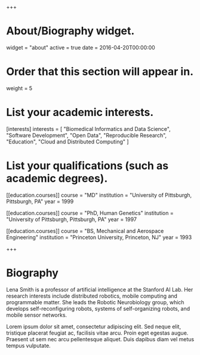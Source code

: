 +++
# About/Biography widget.
widget = "about"
active = true
date = 2016-04-20T00:00:00

# Order that this section will appear in.
weight = 5

# List your academic interests.
[interests]
  interests = [
	"Biomedical Informatics and Data Science",
	"Software Development",
    "Open Data",
    "Reproducible Research",
    "Education",
	"Cloud and Distributed Computing"
  ]

# List your qualifications (such as academic degrees).
[[education.courses]]
  course = "MD"
  institution = "University of Pittsburgh, Pittsburgh, PA"
  year = 1999

[[education.courses]]
  course = "PhD, Human Genetics"
  institution = "University of Pittsburgh, Pittsburgh, PA"
  year = 1997

[[education.courses]]
  course = "BS, Mechanical and Aerospace Engineering"
  institution = "Princeton University, Princeton, NJ"
  year = 1993

+++

# Biography

Lena Smith is a professor of artificial intelligence at the Stanford AI Lab. Her research interests include distributed robotics, mobile computing and programmable matter. She leads the Robotic Neurobiology group, which develops self-reconfiguring robots, systems of self-organizing robots, and mobile sensor networks.

Lorem ipsum dolor sit amet, consectetur adipiscing elit. Sed neque elit, tristique placerat feugiat ac, facilisis vitae arcu. Proin eget egestas augue. Praesent ut sem nec arcu pellentesque aliquet. Duis dapibus diam vel metus tempus vulputate. 

